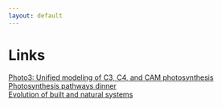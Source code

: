 ```yaml
---
layout: default
---
```


# Links

[Photo3: Unified modeling of C3, C4, and CAM photosynthesis](https://samhartz.github.io/Photo3/)\
[Photosynthesis pathways dinner](https://princetonstudiesfood.princeton.edu/2020/02/17/photosynthesis-dinner/)\
[Evolution of built and natural systems](https://www.princeton.edu/news/2018/07/25/photosynthesis-and-engines-evolved-remarkably-similar-ways)
